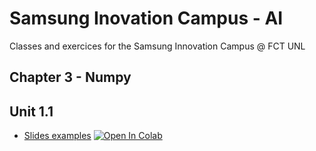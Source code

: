 # Samsung Inovation Campus - AI

Classes and exercices for the Samsung Innovation Campus @ FCT UNL

## Chapter 3 - Numpy
## Unit 1.1

* [Slides examples](https://github.com/dborges14/SamsungInovationCampus_AI/blob/main/Chapter3_NumPy_I.ipynb)  [![Open In Colab](https://colab.research.google.com/assets/colab-badge.svg)](https://colab.research.google.com/github/dborges14/SamsungInovationCampus_AI/blob/main/SIC_AI_Chapter.%2003_Coding%20Exercises/Chapter3_NumPy_I.ipynb)
